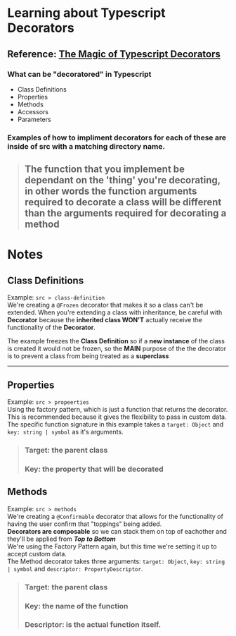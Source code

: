 # Learning about Typescript Decorators

## Reference: [The Magic of Typescript Decorators](https://www.youtube.com/watch?v=O6A-u_FoEX8)

### What can be "decoratored" in Typescript
- Class Definitions
- Properties
- Methods
- Accessors
- Parameters

### Examples of how to impliment decorators for each of these are inside of src with a matching directory name.

> ## The function that you implement be dependant on the 'thing' you're decorating, in other words the function arguments required to decorate a class will be different than the arguments required for decorating a method

# Notes
## Class Definitions

Example: `src > class-definition` <br>
We're creating a `@Frozen` decorator that makes it so a class can't be extended.
When you're extending a class with inheritance, be careful with __Decorator__ because the __inherited class WON'T__  actually receive the functionality of the __Decorator__.

The example freezes the __Class Definition__ so if a __new instance__ of the class is created it would not be frozen, so the __MAIN__ purpose of the the decorator is to prevent a class from being treated as a __superclass__

---
## Properties
Example: `src > propeerties` <br>
Using the factory pattern, which is just a function that returns the decorator. This is recommended because it gives the flexibility to pass in custom data. The specific function signature in this example takes a `target: Object` and `key: string | symbol` as it's arguments.

> ### __Target:__ the parent class <br>
> ### __Key:__ the property that will be decorated

## Methods
Example: `src > methods` <br>
We're creating a `@Confirmable` decorator that allows for the functionality of having the user confirm that "toppings" being added. <br>
__Decorators are composable__ so we can stack them on top of eachother and they'll be applied from ***Top to Bottom*** <br>
We're using the Factory Pattern again, but this time we're setting it up to accept custom data. <br>
The Method decorator takes three arguments: `target: Object`, `key: string | symbol` and `descriptor: PropertyDescriptor`.

> ### __Target:__ the parent class <br>
> ### __Key:__ the name of the function <br>
> ### __Descriptor:__ is the actual function itself. <br>